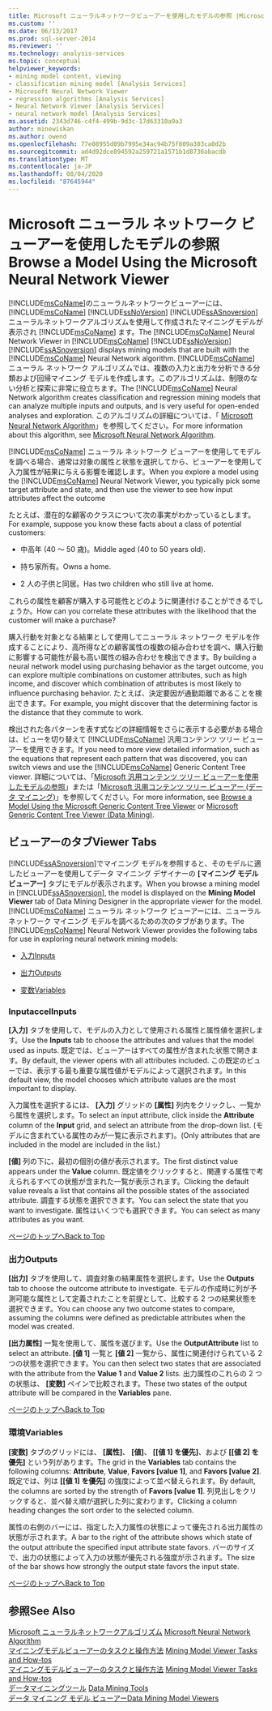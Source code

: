 ```yaml
---
title: Microsoft ニューラルネットワークビューアーを使用したモデルの参照 |Microsoft Docs
ms.custom: ''
ms.date: 06/13/2017
ms.prod: sql-server-2014
ms.reviewer: ''
ms.technology: analysis-services
ms.topic: conceptual
helpviewer_keywords:
- mining model content, viewing
- classification mining model [Analysis Services]
- Microsoft Neural Network Viewer
- regression algorithms [Analysis Services]
- Neural Network Viewer [Analysis Services]
- neural network model [Analysis Services]
ms.assetid: 2343d746-c4f4-499b-9d3c-17d63310a9a3
author: minewiskan
ms.author: owend
ms.openlocfilehash: 77e08955d09b7995e34ac94b75f809a303ca0d2b
ms.sourcegitcommit: ad4d92dce894592a259721a1571b1d8736abacdb
ms.translationtype: MT
ms.contentlocale: ja-JP
ms.lasthandoff: 08/04/2020
ms.locfileid: "87645944"
---
```

# <a name="browse-a-model-using-the-microsoft-neural-network-viewer"></a><span data-ttu-id="1adb5-102">Microsoft ニューラル ネットワーク ビューアーを使用したモデルの参照</span><span class="sxs-lookup"><span data-stu-id="1adb5-102">Browse a Model Using the Microsoft Neural Network Viewer</span></span>
  <span data-ttu-id="1adb5-103">[!INCLUDE[msCoName](../../includes/msconame-md.md)]のニューラルネットワークビューアーには、 [!INCLUDE[msCoName](../../includes/msconame-md.md)] [!INCLUDE[ssNoVersion](../../includes/ssnoversion-md.md)] [!INCLUDE[ssASnoversion](../../includes/ssasnoversion-md.md)] ニューラルネットワークアルゴリズムを使用して作成されたマイニングモデルが表示され [!INCLUDE[msCoName](../../includes/msconame-md.md)] ます。</span><span class="sxs-lookup"><span data-stu-id="1adb5-103">The [!INCLUDE[msCoName](../../includes/msconame-md.md)] Neural Network Viewer in [!INCLUDE[msCoName](../../includes/msconame-md.md)] [!INCLUDE[ssNoVersion](../../includes/ssnoversion-md.md)] [!INCLUDE[ssASnoversion](../../includes/ssasnoversion-md.md)] displays mining models that are built with the [!INCLUDE[msCoName](../../includes/msconame-md.md)] Neural Network algorithm.</span></span> <span data-ttu-id="1adb5-104">[!INCLUDE[msCoName](../../includes/msconame-md.md)] ニューラル ネットワーク アルゴリズムでは、複数の入力と出力を分析できる分類および回帰マイニング モデルを作成します。このアルゴリズムは、制限のない分析と探索に非常に役立ちます。</span><span class="sxs-lookup"><span data-stu-id="1adb5-104">The [!INCLUDE[msCoName](../../includes/msconame-md.md)] Neural Network algorithm creates classification and regression mining models that can analyze multiple inputs and outputs, and is very useful for open-ended analyses and exploration.</span></span> <span data-ttu-id="1adb5-105">このアルゴリズムの詳細については、「 [Microsoft Neural Network Algorithm](microsoft-neural-network-algorithm.md)」を参照してください。</span><span class="sxs-lookup"><span data-stu-id="1adb5-105">For more information about this algorithm, see [Microsoft Neural Network Algorithm](microsoft-neural-network-algorithm.md).</span></span>  
  
 <span data-ttu-id="1adb5-106">[!INCLUDE[msCoName](../../includes/msconame-md.md)] ニューラル ネットワーク ビューアーを使用してモデルを調べる場合、通常は対象の属性と状態を選択してから、ビューアーを使用して入力属性が結果に与える影響を確認します。</span><span class="sxs-lookup"><span data-stu-id="1adb5-106">When you explore a model using the [!INCLUDE[msCoName](../../includes/msconame-md.md)] Neural Network Viewer, you typically pick some target attribute and state, and then use the viewer to see how input attributes affect the outcome</span></span>  
  
 <span data-ttu-id="1adb5-107">たとえば、潜在的な顧客のクラスについて次の事実がわかっているとします。</span><span class="sxs-lookup"><span data-stu-id="1adb5-107">For example, suppose you know these facts about a class of potential customers:</span></span>  
  
-   <span data-ttu-id="1adb5-108">中高年 (40 ～ 50 歳)。</span><span class="sxs-lookup"><span data-stu-id="1adb5-108">Middle aged (40 to 50 years old).</span></span>  
  
-   <span data-ttu-id="1adb5-109">持ち家所有。</span><span class="sxs-lookup"><span data-stu-id="1adb5-109">Owns a home.</span></span>  
  
-   <span data-ttu-id="1adb5-110">2 人の子供と同居。</span><span class="sxs-lookup"><span data-stu-id="1adb5-110">Has two children who still live at home.</span></span>  
  
 <span data-ttu-id="1adb5-111">これらの属性を顧客が購入する可能性とどのように関連付けることができるでしょうか。</span><span class="sxs-lookup"><span data-stu-id="1adb5-111">How can you correlate these attributes with the likelihood that the customer will make a purchase?</span></span>  
  
 <span data-ttu-id="1adb5-112">購入行動を対象となる結果として使用してニューラル ネットワーク モデルを作成することにより、高所得などの顧客属性の複数の組み合わせを調べ、購入行動に影響する可能性が最も高い属性の組み合わせを検出できます。</span><span class="sxs-lookup"><span data-stu-id="1adb5-112">By building a neural network model using purchasing behavior as the target outcome, you can explore multiple combinations on customer attributes, such as high income, and discover which combination of attributes is most likely to influence purchasing behavior.</span></span> <span data-ttu-id="1adb5-113">たとえば、決定要因が通勤距離であることを検出できます。</span><span class="sxs-lookup"><span data-stu-id="1adb5-113">For example, you might discover that the determining factor is the distance that they commute to work.</span></span>  
  
 <span data-ttu-id="1adb5-114">検出された各パターンを表す式などの詳細情報をさらに表示する必要がある場合は、ビューを切り替えて [!INCLUDE[msCoName](../../includes/msconame-md.md)] 汎用コンテンツ ツリー ビューアーを使用できます。</span><span class="sxs-lookup"><span data-stu-id="1adb5-114">If you need to more view detailed information, such as the equations that represent each pattern that was discovered, you can switch views and use the [!INCLUDE[msCoName](../../includes/msconame-md.md)] Generic Content Tree viewer.</span></span> <span data-ttu-id="1adb5-115">詳細については、「[Microsoft 汎用コンテンツ ツリー ビューアーを使用したモデルの参照](browse-a-model-using-the-microsoft-generic-content-tree-viewer.md)」または「[Microsoft 汎用コンテンツ ツリー ビューアー (データ マイニング)](../microsoft-generic-content-tree-viewer-data-mining.md)」を参照してください。</span><span class="sxs-lookup"><span data-stu-id="1adb5-115">For more information, see [Browse a Model Using the Microsoft Generic Content Tree Viewer](browse-a-model-using-the-microsoft-generic-content-tree-viewer.md) or [Microsoft Generic Content Tree Viewer &#40;Data Mining&#41;](../microsoft-generic-content-tree-viewer-data-mining.md).</span></span>  
  
##  <a name="viewer-tabs"></a><a name="BKMK_ViewerTabs"></a><span data-ttu-id="1adb5-116">ビューアーのタブ</span><span class="sxs-lookup"><span data-stu-id="1adb5-116">Viewer Tabs</span></span>  
 <span data-ttu-id="1adb5-117">[!INCLUDE[ssASnoversion](../../includes/ssasnoversion-md.md)]でマイニング モデルを参照すると、そのモデルに適したビューアーを使用してデータ マイニング デザイナーの **[マイニング モデル ビューアー]** タブにモデルが表示されます。</span><span class="sxs-lookup"><span data-stu-id="1adb5-117">When you browse a mining model in [!INCLUDE[ssASnoversion](../../includes/ssasnoversion-md.md)], the model is displayed on the **Mining Model Viewer** tab of Data Mining Designer in the appropriate viewer for the model.</span></span> <span data-ttu-id="1adb5-118">[!INCLUDE[msCoName](../../includes/msconame-md.md)] ニューラル ネットワーク ビューアーには、ニューラル ネットワーク マイニング モデルを調べるための次のタブがあります。</span><span class="sxs-lookup"><span data-stu-id="1adb5-118">The [!INCLUDE[msCoName](../../includes/msconame-md.md)] Neural Network Viewer provides the following tabs for use in exploring neural network mining models:</span></span>  
  
-   [<span data-ttu-id="1adb5-119">入力</span><span class="sxs-lookup"><span data-stu-id="1adb5-119">Inputs</span></span>](#BKMK_Inputs)  
  
-   [<span data-ttu-id="1adb5-120">出力</span><span class="sxs-lookup"><span data-stu-id="1adb5-120">Outputs</span></span>](#BKMK_Outputs)  
  
-   [<span data-ttu-id="1adb5-121">変数</span><span class="sxs-lookup"><span data-stu-id="1adb5-121">Variables</span></span>](#BKMK_Characteristics)  
  
###  <a name="inputs"></a><a name="BKMK_Inputs"></a><span data-ttu-id="1adb5-122">Inputaccel</span><span class="sxs-lookup"><span data-stu-id="1adb5-122">Inputs</span></span>  
 <span data-ttu-id="1adb5-123">**[入力]** タブを使用して、モデルの入力として使用される属性と属性値を選択します。</span><span class="sxs-lookup"><span data-stu-id="1adb5-123">Use the **Inputs** tab to choose the attributes and values that the model used as inputs.</span></span> <span data-ttu-id="1adb5-124">既定では、ビューアーはすべての属性が含まれた状態で開きます。</span><span class="sxs-lookup"><span data-stu-id="1adb5-124">By default, the viewer opens with all attributes included.</span></span> <span data-ttu-id="1adb5-125">この既定のビューでは、表示する最も重要な属性値がモデルによって選択されます。</span><span class="sxs-lookup"><span data-stu-id="1adb5-125">In this default view, the model chooses which attribute values are the most important to display.</span></span>  
  
 <span data-ttu-id="1adb5-126">入力属性を選択するには、 **[入力]** グリッドの **[属性]** 列内をクリックし、一覧から属性を選択します。</span><span class="sxs-lookup"><span data-stu-id="1adb5-126">To select an input attribute, click inside the **Attribute** column of the **Input** grid, and select an attribute from the drop-down list.</span></span> <span data-ttu-id="1adb5-127">(モデルに含まれている属性のみが一覧に表示されます)。</span><span class="sxs-lookup"><span data-stu-id="1adb5-127">(Only attributes that are included in the model are included in the list.)</span></span>  
  
 <span data-ttu-id="1adb5-128">**[値]** 列の下に、最初の個別の値が表示されます。</span><span class="sxs-lookup"><span data-stu-id="1adb5-128">The first distinct value appears under the **Value** column.</span></span> <span data-ttu-id="1adb5-129">既定値をクリックすると、関連する属性で考えられるすべての状態が含まれた一覧が表示されます。</span><span class="sxs-lookup"><span data-stu-id="1adb5-129">Clicking the default value reveals a list that contains all the possible states of the associated attribute.</span></span> <span data-ttu-id="1adb5-130">調査する状態を選択できます。</span><span class="sxs-lookup"><span data-stu-id="1adb5-130">You can select the state that you want to investigate.</span></span> <span data-ttu-id="1adb5-131">属性はいくつでも選択できます。</span><span class="sxs-lookup"><span data-stu-id="1adb5-131">You can select as many attributes as you want.</span></span>  
  
 [<span data-ttu-id="1adb5-132">ページのトップへ</span><span class="sxs-lookup"><span data-stu-id="1adb5-132">Back to Top</span></span>](#BKMK_ViewerTabs)  
  
###  <a name="outputs"></a><a name="BKMK_Outputs"></a><span data-ttu-id="1adb5-133">出力</span><span class="sxs-lookup"><span data-stu-id="1adb5-133">Outputs</span></span>  
 <span data-ttu-id="1adb5-134">**[出力]** タブを使用して、調査対象の結果属性を選択します。</span><span class="sxs-lookup"><span data-stu-id="1adb5-134">Use the **Outputs** tab to choose the outcome attribute to investigate.</span></span> <span data-ttu-id="1adb5-135">モデルの作成時に列が予測可能な属性として定義されたことを前提として、比較する 2 つの結果状態を選択できます。</span><span class="sxs-lookup"><span data-stu-id="1adb5-135">You can choose any two outcome states to compare, assuming the columns were defined as predictable attributes when the model was created.</span></span>  
  
 <span data-ttu-id="1adb5-136">**[出力属性]** 一覧を使用して、属性を選びます。</span><span class="sxs-lookup"><span data-stu-id="1adb5-136">Use the **OutputAttribute** list to select an attribute.</span></span> <span data-ttu-id="1adb5-137">**[値 1]** 一覧と **[値 2]** 一覧から、属性に関連付けられている 2 つの状態を選択できます。</span><span class="sxs-lookup"><span data-stu-id="1adb5-137">You can then select two states that are associated with the attribute from the **Value 1** and **Value 2** lists.</span></span> <span data-ttu-id="1adb5-138">出力属性のこれらの 2 つの状態は、 **[変数]** ペインで比較されます。</span><span class="sxs-lookup"><span data-stu-id="1adb5-138">These two states of the output attribute will be compared in the **Variables** pane.</span></span>  
  
 [<span data-ttu-id="1adb5-139">ページのトップへ</span><span class="sxs-lookup"><span data-stu-id="1adb5-139">Back to Top</span></span>](#BKMK_ViewerTabs)  
  
###  <a name="variables"></a><a name="BKMK_Characteristics"></a><span data-ttu-id="1adb5-140">環境</span><span class="sxs-lookup"><span data-stu-id="1adb5-140">Variables</span></span>  
 <span data-ttu-id="1adb5-141">**[変数]** タブのグリッドには、 **[属性]**、 **[値]**、 **[[値 1] を優先]**、および **[[値 2] を優先]** という列があります。</span><span class="sxs-lookup"><span data-stu-id="1adb5-141">The grid in the **Variables** tab contains the following columns: **Attribute**, **Value**, **Favors [value 1]**, and **Favors [value 2]**.</span></span> <span data-ttu-id="1adb5-142">既定では、列は **[[値 1] を優先]** の強度によって並べ替えられます。</span><span class="sxs-lookup"><span data-stu-id="1adb5-142">By default, the columns are sorted by the strength of **Favors [value 1]**.</span></span> <span data-ttu-id="1adb5-143">列見出しをクリックすると、並べ替え順が選択した列に変わります。</span><span class="sxs-lookup"><span data-stu-id="1adb5-143">Clicking a column heading changes the sort order to the selected column.</span></span>  
  
 <span data-ttu-id="1adb5-144">属性の右側のバーには、指定した入力属性の状態によって優先される出力属性の状態が示されます。</span><span class="sxs-lookup"><span data-stu-id="1adb5-144">A bar to the right of the attribute shows which state of the output attribute the specified input attribute state favors.</span></span> <span data-ttu-id="1adb5-145">バーのサイズで、出力の状態によって入力の状態が優先される強度が示されます。</span><span class="sxs-lookup"><span data-stu-id="1adb5-145">The size of the bar shows how strongly the output state favors the input state.</span></span>  
  
 [<span data-ttu-id="1adb5-146">ページのトップへ</span><span class="sxs-lookup"><span data-stu-id="1adb5-146">Back to Top</span></span>](#BKMK_ViewerTabs)  
  
## <a name="see-also"></a><span data-ttu-id="1adb5-147">参照</span><span class="sxs-lookup"><span data-stu-id="1adb5-147">See Also</span></span>  
 <span data-ttu-id="1adb5-148">[Microsoft ニューラルネットワークアルゴリズム](microsoft-neural-network-algorithm.md) </span><span class="sxs-lookup"><span data-stu-id="1adb5-148">[Microsoft Neural Network Algorithm](microsoft-neural-network-algorithm.md) </span></span>  
 <span data-ttu-id="1adb5-149">[マイニングモデルビューアーのタスクと操作方法](mining-model-viewer-tasks-and-how-tos.md) </span><span class="sxs-lookup"><span data-stu-id="1adb5-149">[Mining Model Viewer Tasks and How-tos](mining-model-viewer-tasks-and-how-tos.md) </span></span>  
 <span data-ttu-id="1adb5-150">[マイニングモデルビューアーのタスクと操作方法](mining-model-viewer-tasks-and-how-tos.md) </span><span class="sxs-lookup"><span data-stu-id="1adb5-150">[Mining Model Viewer Tasks and How-tos](mining-model-viewer-tasks-and-how-tos.md) </span></span>  
 <span data-ttu-id="1adb5-151">[データマイニングツール](data-mining-tools.md) </span><span class="sxs-lookup"><span data-stu-id="1adb5-151">[Data Mining Tools](data-mining-tools.md) </span></span>  
 [<span data-ttu-id="1adb5-152">データ マイニング モデル ビューアー</span><span class="sxs-lookup"><span data-stu-id="1adb5-152">Data Mining Model Viewers</span></span>](data-mining-model-viewers.md)  
  
  
